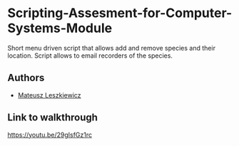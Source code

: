 ﻿# Scripting-Assesment-for-Computer-Systems-Module

Short menu driven script that allows add and remove species and their location.
Script allows to email recorders of the species.




## Authors

- [Mateusz Leszkiewicz](https://github.com/matlesz/Scripting-Assesment-for-Computer-Systems-Module/edit/main)

## Link to walkthrough
https://youtu.be/29gIsfGz1rc
